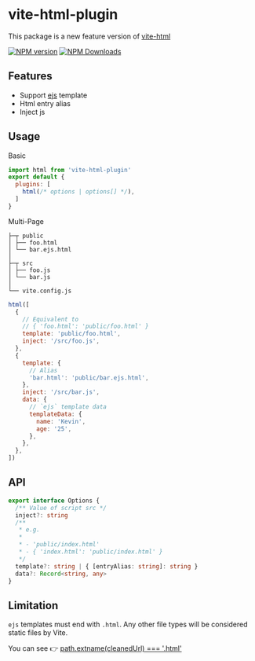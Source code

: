 # vite-html-plugin

This package is a new feature version of [vite-html](https://www.npmjs.com/package/vite-html)

[![NPM version](https://img.shields.io/npm/v/vite-html-plugin.svg)](https://npmjs.org/package/vite-html-plugin)
[![NPM Downloads](https://img.shields.io/npm/dm/vite-html-plugin.svg)](https://npmjs.org/package/vite-html-plugin)

## Features

- Support [ejs](https://github.com/mde/ejs) template
- Html entry alias
- Inject js

## Usage

Basic

```js
import html from 'vite-html-plugin'
export default {
  plugins: [
    html(/* options | options[] */),
  ]
}
```

Multi-Page

```tree
├─┬ public
│ ├── foo.html
│ └── bar.ejs.html
│
├─┬ src
│ ├── foo.js
│ └── bar.js
│
└── vite.config.js
```

```js
html([
  {
    // Equivalent to
    // { 'foo.html': 'public/foo.html' }
    template: 'public/foo.html',
    inject: '/src/foo.js',
  },
  {
    template: {
      // Alias
      'bar.html': 'public/bar.ejs.html',
    },
    inject: '/src/bar.js',
    data: {
      // `ejs` template data
      templateData: {
        name: 'Kevin',
        age: '25',
      },
    },
  },
])
```

## API

```ts
export interface Options {
  /** Value of script src */
  inject?: string
  /**
   * e.g.
   * 
   * - 'public/index.html'
   * - { 'index.html': 'public/index.html' }
   */
  template?: string | { [entryAlias: string]: string }
  data?: Record<string, any>
}
```

## Limitation

`ejs` templates must end with `.html`. Any other file types will be considered static files by Vite. 

You can see 👉 [path.extname(cleanedUrl) === '.html'](https://github.com/vitejs/vite/blob/344642ad630d8658308dbf707ed805cb04b49d58/packages/vite/src/node/server/middlewares/static.ts#L77)
